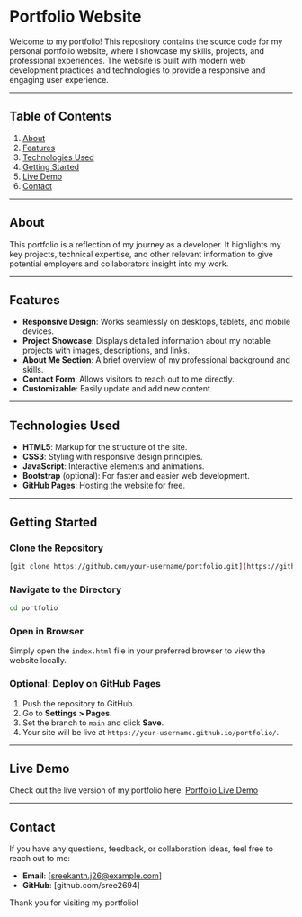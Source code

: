 # Portfolio Website

Welcome to my portfolio! This repository contains the source code for my personal portfolio website, where I showcase my skills, projects, and professional experiences. The website is built with modern web development practices and technologies to provide a responsive and engaging user experience.

---

## Table of Contents

1. [About](#about)
2. [Features](#features)
3. [Technologies Used](#technologies-used)
4. [Getting Started](#getting-started)
5. [Live Demo](#live-demo)
6. [Contact](#contact)

---

## About

This portfolio is a reflection of my journey as a developer. It highlights my key projects, technical expertise, and other relevant information to give potential employers and collaborators insight into my work.

---

## Features

- **Responsive Design**: Works seamlessly on desktops, tablets, and mobile devices.
- **Project Showcase**: Displays detailed information about my notable projects with images, descriptions, and links.
- **About Me Section**: A brief overview of my professional background and skills.
- **Contact Form**: Allows visitors to reach out to me directly.
- **Customizable**: Easily update and add new content.

---

## Technologies Used

- **HTML5**: Markup for the structure of the site.
- **CSS3**: Styling with responsive design principles.
- **JavaScript**: Interactive elements and animations.
- **Bootstrap** (optional): For faster and easier web development.
- **GitHub Pages**: Hosting the website for free.

---

## Getting Started

### Clone the Repository
```bash
[git clone https://github.com/your-username/portfolio.git](https://github.com/sree2694/Portfolio.git)
```

### Navigate to the Directory
```bash
cd portfolio
```

### Open in Browser
Simply open the `index.html` file in your preferred browser to view the website locally.

### Optional: Deploy on GitHub Pages
1. Push the repository to GitHub.
2. Go to **Settings > Pages**.
3. Set the branch to `main` and click **Save**.
4. Your site will be live at `https://your-username.github.io/portfolio/`.

---

## Live Demo

Check out the live version of my portfolio here:
[Portfolio Live Demo](https://sree2694.github.io/Portfolio)

---

## Contact

If you have any questions, feedback, or collaboration ideas, feel free to reach out to me:

- **Email**: [sreekanth.j26@example.com]
- **GitHub**: [github.com/sree2694]

Thank you for visiting my portfolio!

